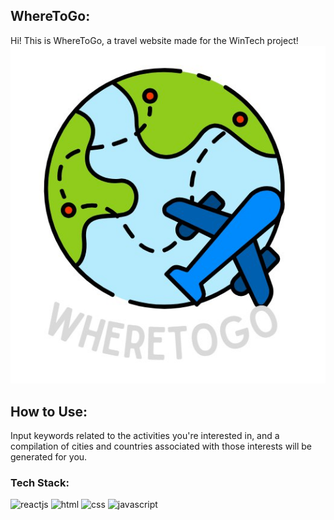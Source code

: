 
## WhereToGo:

Hi! This is WhereToGo, a travel website made for the WinTech project!
![WhereToGo](photo_2024-01-04_23-44-50.jpg)

## How to Use: 
Input keywords related to the activities you're interested in, and a compilation of cities and countries associated with those interests will be generated for you.

### Tech Stack:

![reactjs](https://img.shields.io/badge/React-20232A?style=for-the-badge&logo=react&logoColor=61DAFB)
![html](https://img.shields.io/badge/HTML5-E34F26?style=for-the-badge&logo=html5&logoColor=white)
![css](https://img.shields.io/badge/CSS3-1572B6?style=for-the-badge&logo=css3&logoColor=white)
![javascript](https://img.shields.io/badge/JavaScript-323330?style=for-the-badge&logo=javascript&logoColor=F7DF1E)
